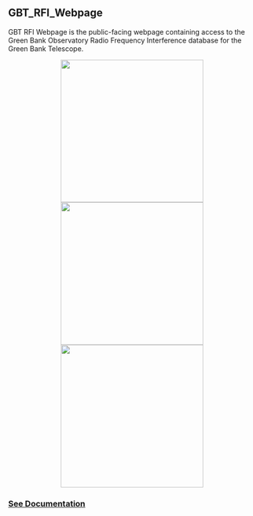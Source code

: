 ## GBT_RFI_Webpage

GBT RFI Webpage is the public-facing webpage containing access to the Green Bank Observatory Radio Frequency Interference database for the Green Bank Telescope. 

<p align="center">
<img src="images/home_page.jpg" width="290">
<img src="images/loading_screen.jpg" width="290">
<img src="images/received_data.jpg" width="290">
</p>

### [See Documentation](docs/)

